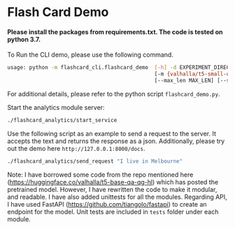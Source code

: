 # Flash Card Demo

#### Please install the packages from requirements.txt. The code is tested on python 3.7.

To Run the CLI  demo, please use the following command. 
```sh
usage: python -m flashcard_cli.flashcard_demo  [-h] -d EXPERIMENT_DIRECTORY -f FILE_NAME
                                               [-m {valhalla/t5-small-qa-qg-hl,valhalla/t5-base-qa-qg-hl}]
                                               [--max_len MAX_LEN] [--save_cards SAVE_CARDS]
```
For additional details, please refer to the python script `flashcard_demo.py`.

Start the analytics module server:

```sh
./flashcard_analytics/start_service
```

Use the following script as an example to send a request to the server. It accepts the text and returns the 
response as a json. Additionally, please try out the demo here ```http://127.0.0.1:8000/docs```.

```sh
./flashcard_analytics/send_request "I live in Melbourne" 
```
Note: I have borrowed some code from the repo mentioned here (https://huggingface.co/valhalla/t5-base-qa-qg-hl) which has posted the pretrained model. However, I have rewritten the code to make it modular, and readable. I have also added unittests for all the modules. Regarding API, I have used FastAPI (https://github.com/tiangolo/fastapi) to create an endpoint for the model.
Unit tests are included in `tests` folder under each module.
